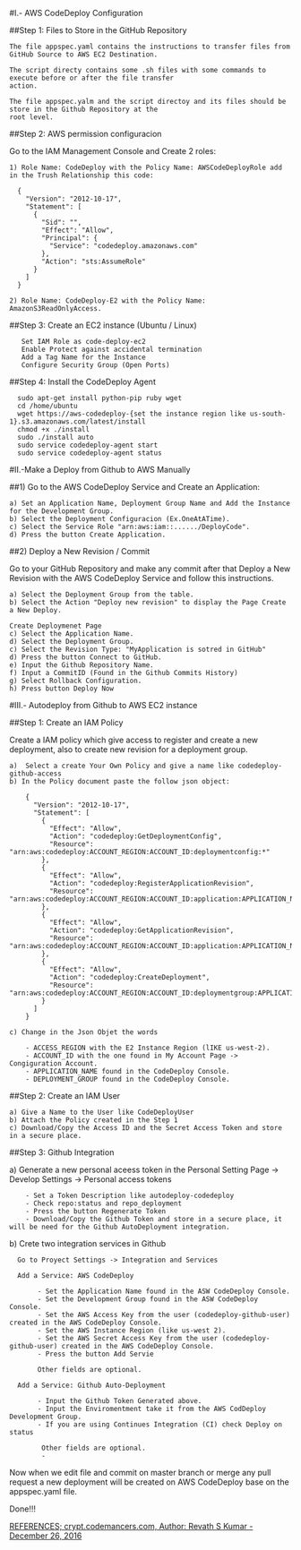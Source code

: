 #I.- AWS CodeDeploy Configuration


##Step 1: Files to Store in the GitHub Repository

    The file appspec.yaml contains the instructions to transfer files from GitHub Source to AWS EC2 Destination.

    The script directy contains some .sh files with some commands to execute before or after the file transfer 
    action.

    The file appspec.yalm and the script directoy and its files should be store in the Github Repository at the 
    root level.

##Step 2:  AWS permission configuracion

 Go to the IAM Management Console and Create 2 roles:

    1) Role Name: CodeDeploy with the Policy Name: AWSCodeDeployRole add in the Trush Relationship this code:

      {
        "Version": "2012-10-17",
        "Statement": [
          {
            "Sid": "",
            "Effect": "Allow",
            "Principal": {
              "Service": "codedeploy.amazonaws.com"
            },
            "Action": "sts:AssumeRole"
          }
        ]
      }

    2) Role Name: CodeDeploy-E2 with the Policy Name: AmazonS3ReadOnlyAccess.

##Step 3: Create an EC2 instance (Ubuntu / Linux)  
        
       Set IAM Role as code-deploy-ec2
       Enable Protect against accidental termination
       Add a Tag Name for the Instance
       Configure Security Group (Open Ports)
    
##Step 4: Install the CodeDeploy Agent

      sudo apt-get install python-pip ruby wget
      cd /home/ubuntu
      wget https://aws-codedeploy-{set the instance region like us-south-1}.s3.amazonaws.com/latest/install
      chmod +x ./install
      sudo ./install auto
      sudo service codedeploy-agent start
      sudo service codedeploy-agent status
 
 
#II.-Make a Deploy from Github to AWS Manually 


##1) Go to the AWS CodeDeploy Service and Create an Application:
  
    a) Set an Application Name, Deployment Group Name and Add the Instance for the Development Group.
    b) Select the Deployment Configuracion (Ex.OneAtATime).
    c) Select the Service Role "arn:aws:iam::....../DeployCode".
    d) Press the button Create Application.
   
##2) Deploy a New Revision / Commit
  
  Go to your GitHub Repository and make any commit after that Deploy a New Revision with the AWS CodeDeploy Service and follow this instructions.
    
    a) Select the Deployment Group from the table.
    b) Select the Action "Deploy new revision" to display the Page Create a New Deploy.
    
    Create Deploymenet Page
    c) Select the Application Name.
    d) Select the Deployment Group.
    c) Select the Revision Type: "MyApplication is sotred in GitHub"
    d) Press the button Connect to GitHub.
    e) Input the Github Repository Name.
    f) Input a CommitID (Found in the Github Commits History)
    g) Select Rollback Configuration.
    h) Press button Deploy Now
    
    
#III.- Autodeploy from Github to AWS EC2 instance

##Step 1: Create an IAM Policy
   
  Create a IAM policy which give access to register and create a new deployment, also to create new revision for a deployment group.
  
    a)  Select a create Your Own Policy and give a name like codedeploy-github-access
    b) In the Policy document paste the follow json object:
        
        {
          "Version": "2012-10-17",
          "Statement": [
            {
              "Effect": "Allow",
              "Action": "codedeploy:GetDeploymentConfig",
              "Resource": "arn:aws:codedeploy:ACCOUNT_REGION:ACCOUNT_ID:deploymentconfig:*"
            },
            {
              "Effect": "Allow",
              "Action": "codedeploy:RegisterApplicationRevision",
              "Resource": "arn:aws:codedeploy:ACCOUNT_REGION:ACCOUNT_ID:application:APPLICATION_NAME"
            },
            {
              "Effect": "Allow",
              "Action": "codedeploy:GetApplicationRevision",
              "Resource": "arn:aws:codedeploy:ACCOUNT_REGION:ACCOUNT_ID:application:APPLICATION_NAME"
            },
            {
              "Effect": "Allow",
              "Action": "codedeploy:CreateDeployment",
              "Resource": "arn:aws:codedeploy:ACCOUNT_REGION:ACCOUNT_ID:deploymentgroup:APPLICATION_NAME/DEPLOYMENT_GROUP"
            }
          ]
        }
        
    c) Change in the Json Objet the words
    
        - ACCESS_REGION with the E2 Instance Region (lIKE us-west-2).
        - ACCOUNT_ID with the one found in My Account Page -> Congiguration Account.
        - APPLICATION_NAME found in the CodeDeploy Console.
        - DEPLOYMENT_GROUP found in the CodeDeploy Console.

##Step 2: Create an IAM User

    a) Give a Name to the User like CodeDeployUser
    b) Attach the Policy created in the Step 1
    c) Download/Copy the Access ID and the Secret Access Token and store in a secure place.

##Step 3: Github Integration

   a) Generate a new personal aceess token in the Personal Setting Page -> Develop Settings -> Personal access tokens
   
        - Set a Token Description like autodeploy-codedeploy
        - Check repo:status and repo_deployment
        - Press the button Regenerate Token
        - Download/Copy the Github Token and store in a secure place, it will be need for the Github AutoDeployment integration.
        
   b) Crete two integration services in Github
   
      Go to Proyect Settings -> Integration and Services
       
      Add a Service: AWS CodeDeploy
      
           - Set the Application Name found in the ASW CodeDeploy Console.
           - Set the Development Group found in the ASW CodeDeploy Console.
           - Set the AWS Access Key from the user (codedeploy-github-user) created in the AWS CodeDeploy Console.
           - Set the AWS Instance Region (like us-west 2).
           - Set the AWS Secret Access Key from the user (codedeploy-github-user) created in the AWS CodeDeploy Console.
           - Press the button Add Servie
           
           Other fields are optional.
           
      Add a Service: Github Auto-Deployment
      
           - Input the Github Token Generated above.
           - Input the Enviromentment take it from the AWS CodDeploy Development Group.
           - If you are using Continues Integration (CI) check Deploy on status
            
            Other fields are optional.
            -
Now when we edit file and commit on master branch or merge any pull request a new deployment will be created on AWS CodeDeploy base on the appspec.yaml file.  

Done!!!    

[REFERENCES; crypt.codemancers.com, Author: Revath S Kumar  - December 26, 2016](http://crypt.codemancers.com/posts/2016-12-26-autodeploy-from-github-using-aws-codedeploy/)

